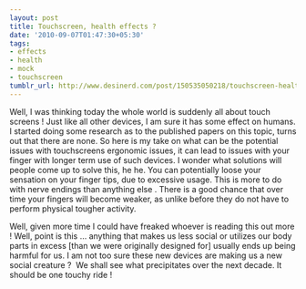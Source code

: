 ```yaml
---
layout: post
title: Touchscreen, health effects ?
date: '2010-09-07T01:47:30+05:30'
tags:
- effects
- health
- mock
- touchscreen
tumblr_url: http://www.desinerd.com/post/150535050218/touchscreen-health-effects
---
```

Well, I was thinking today the whole world is suddenly all about touch screens ! Just like all other devices, I am sure it has some effect on humans. I started doing some research as to the published papers on this topic, turns out that there are none. So here is my take on what can be the potential issues with touchscreens
ergonomic issues, it can lead to issues with your finger with longer term use of such devices. I wonder what solutions will people come up to solve this, he he.
	You can potentially loose your sensation on your finger tips, due to excessive usage. This is more to do with nerve endings than anything else .
	There is a good chance that over time your fingers will become weaker, as unlike before they do not have to perform physical tougher activity.

Well, given more time I could have freaked whoever is reading this out more ! Well, point is this … anything that makes us less social or utilizes our body parts in excess [than we were originally designed for] usually ends up being harmful for us. I am not too sure these new devices are making us a new social creature ?  We shall see what precipitates over the next decade. It should be one touchy ride !
